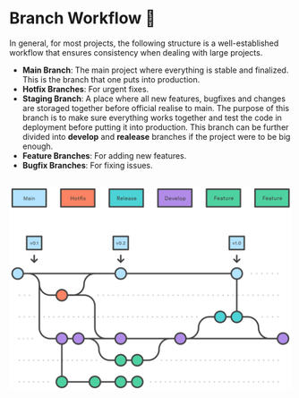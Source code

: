 # Branch Workflow 🔁

In general, for most projects, the following structure is a well-established workflow that ensures consistency when dealing with large projects. 

- **Main Branch**: The main project where everything is stable and finalized. This is the branch that one puts into production.
- **Hotfix Branches**: For urgent fixes.
- **Staging Branch**: A place where all new features, bugfixes and changes are storaged together before official realise to main. The purpose of this branch is to make sure everything works together and test the code in deployment before putting it into production. This branch can be further divided into **develop** and **realease** branches if the project were to be big enough.
- **Feature Branches**: For adding new features.
- **Bugfix Branches**: For fixing issues.

</br>

<img src="../images/git_workflow.svg" alt="WindowsVenv" width="800" height="auto">